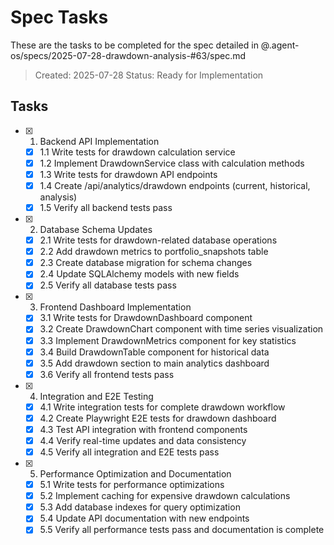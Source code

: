 # Spec Tasks

These are the tasks to be completed for the spec detailed in @.agent-os/specs/2025-07-28-drawdown-analysis-#63/spec.md

> Created: 2025-07-28
> Status: Ready for Implementation

## Tasks

- [x] 1. Backend API Implementation
  - [x] 1.1 Write tests for drawdown calculation service
  - [x] 1.2 Implement DrawdownService class with calculation methods
  - [x] 1.3 Write tests for drawdown API endpoints
  - [x] 1.4 Create /api/analytics/drawdown endpoints (current, historical, analysis)
  - [x] 1.5 Verify all backend tests pass

- [x] 2. Database Schema Updates
  - [x] 2.1 Write tests for drawdown-related database operations
  - [x] 2.2 Add drawdown metrics to portfolio_snapshots table
  - [x] 2.3 Create database migration for schema changes
  - [x] 2.4 Update SQLAlchemy models with new fields
  - [x] 2.5 Verify all database tests pass

- [x] 3. Frontend Dashboard Implementation
  - [x] 3.1 Write tests for DrawdownDashboard component
  - [x] 3.2 Create DrawdownChart component with time series visualization
  - [x] 3.3 Implement DrawdownMetrics component for key statistics
  - [x] 3.4 Build DrawdownTable component for historical data
  - [x] 3.5 Add drawdown section to main analytics dashboard
  - [x] 3.6 Verify all frontend tests pass

- [x] 4. Integration and E2E Testing
  - [x] 4.1 Write integration tests for complete drawdown workflow
  - [x] 4.2 Create Playwright E2E tests for drawdown dashboard
  - [x] 4.3 Test API integration with frontend components
  - [x] 4.4 Verify real-time updates and data consistency
  - [x] 4.5 Verify all integration and E2E tests pass

- [x] 5. Performance Optimization and Documentation
  - [x] 5.1 Write tests for performance optimizations
  - [x] 5.2 Implement caching for expensive drawdown calculations
  - [x] 5.3 Add database indexes for query optimization
  - [x] 5.4 Update API documentation with new endpoints
  - [x] 5.5 Verify all performance tests pass and documentation is complete